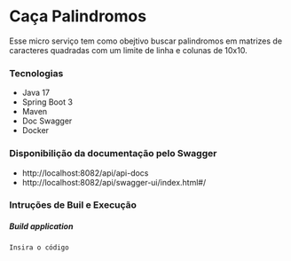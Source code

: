 # Caça Palindromos

  Esse micro serviço tem como obejtivo buscar palindromos em matrizes de caracteres quadradas com um limite de linha e colunas de 10x10.

### Tecnologias
- Java 17
- Spring Boot 3
- Maven
- Doc Swagger
- Docker

### Disponibilição da documentação pelo Swagger
 - http://localhost:8082/api/api-docs
 - http://localhost:8082/api/swagger-ui/index.html#/

### Intruções de Buil e Execução

##### Build application
`Insira o código`

